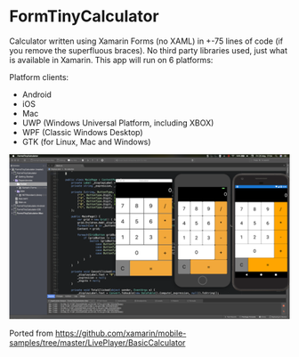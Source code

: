 # FormTinyCalculator
Calculator written using Xamarin Forms (no XAML) in +-75 lines of code (if you remove the superfluous braces).
No third party libraries used, just what is available in Xamarin.
This app will run on 6 platforms:

Platform clients:

- Android
- iOS
- Mac
- UWP (Windows Universal Platform, including XBOX)
- WPF (Classic Windows Desktop)
- GTK (for Linux, Mac and Windows)

![Calculator screenshot](screenshot.png)


Ported from https://github.com/xamarin/mobile-samples/tree/master/LivePlayer/BasicCalculator

